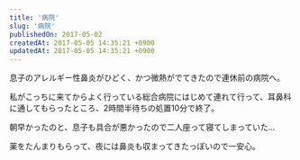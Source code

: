 ```yaml
---
title: '病院'
slug: '病院'
publishedOn: 2017-05-02
createdAt: 2017-05-05 14:35:21 +0900
updatedAt: 2017-05-05 14:35:21 +0900
---
```

息子のアレルギー性鼻炎がひどく、かつ微熱がでてきたので連休前の病院へ。

私がこっちに来てからよく行っている総合病院にはじめて連れて行って、耳鼻科に通してもらったところ、2時間半待ちの処置10分で終了。

朝早かったのと、息子も具合が悪かったので二人座って寝てしまっていた…

薬をたんまりもらって、夜には鼻炎も収まってきたっぽいので一安心。
